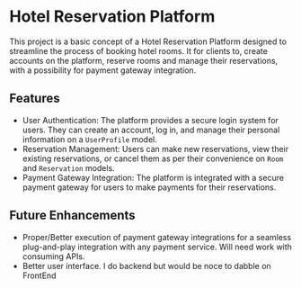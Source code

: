 # Hotel Reservation Platform
This project is a basic concept of a Hotel Reservation Platform designed to streamline the process of booking hotel rooms. It for clients to, create accounts on the platform, reserve rooms and manage their reservations, with a possibility for payment gateway integration.

## Features

- User Authentication: The platform provides a secure login system for users. They can create an account, log in, and manage their personal information on a `UserProfile` model.
- Reservation Management: Users can make new reservations, view their existing reservations, or cancel them as per their convenience on `Room` and `Reservation` models.
- Payment Gateway Integration: The platform is integrated with a secure payment gateway for users to make payments for their reservations.


## Future Enhancements

- Proper/Better execution of payment gateway integrations for a seamless plug-and-play integration with any payment service. Will need work with consuming APIs.
- Better user interface. I do backend but would be noce to dabble on FrontEnd